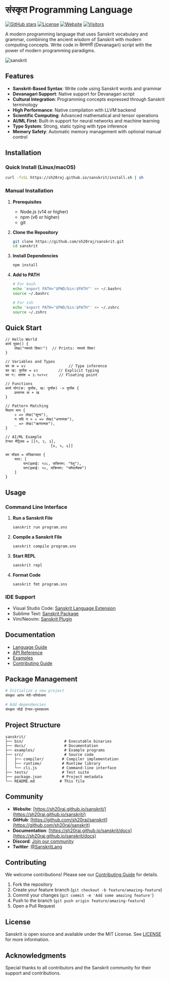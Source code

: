 # संस्कृत Programming Language

[![GitHub stars](https://img.shields.io/github/stars/sh20raj/sanskrit.svg)](https://github.com/sh20raj/sanskrit/stargazers)
[![License](https://img.shields.io/github/license/sh20raj/sanskrit.svg)](https://github.com/sh20raj/sanskrit/blob/main/LICENSE)
[![Website](https://img.shields.io/website?url=https%3A%2F%2Fsh20raj.github.io%2Fsanskrit%2F)](https://sh20raj.github.io/sanskrit/)
[![Visitors](https://api.visitorbadge.io/api/combined?path=https%3A%2F%2Fgithub.com%2FSH20RAJ%2Fsanskrit&labelColor=%23f47373&countColor=%23dce775&style=flat)](https://visitorbadge.io/status?path=https%3A%2F%2Fgithub.com%2FSH20RAJ%2Fsanskrit)

A modern programming language that uses Sanskrit vocabulary and grammar, combining the ancient wisdom of Sanskrit with modern computing concepts. Write code in देवनागरी (Devanagari) script with the power of modern programming paradigms.


![sanskrit](https://socialify.git.ci/SH20RAJ/sanskrit/image?description=1&forks=1&issues=1&language=1&name=1&owner=1&pulls=1&stargazers=1&theme=Auto)

## Features

- **Sanskrit-Based Syntax**: Write code using Sanskrit words and grammar
- **Devanagari Support**: Native support for Devanagari script
- **Cultural Integration**: Programming concepts expressed through Sanskrit terminology
- **High Performance**: Native compilation with LLVM backend
- **Scientific Computing**: Advanced mathematical and tensor operations
- **AI/ML First**: Built-in support for neural networks and machine learning
- **Type System**: Strong, static typing with type inference
- **Memory Safety**: Automatic memory management with optional manual control

## Installation

### Quick Install (Linux/macOS)

```bash
curl -fsSL https://sh20raj.github.io/sanskrit/install.sh | sh
```

### Manual Installation

1. **Prerequisites**
   - Node.js (v14 or higher)
   - npm (v6 or higher)
   - git

2. **Clone the Repository**
   ```bash
   git clone https://github.com/sh20raj/sanskrit.git
   cd sanskrit
   ```

3. **Install Dependencies**
   ```bash
   npm install
   ```

4. **Add to PATH**
   ```bash
   # For bash
   echo 'export PATH="$PWD/bin:$PATH"' >> ~/.bashrc
   source ~/.bashrc

   # For zsh
   echo 'export PATH="$PWD/bin:$PATH"' >> ~/.zshrc
   source ~/.zshrc
   ```

## Quick Start

```sanskrit
// Hello World
कार्य मुख्य() {
    लेख("नमस्ते विश्व!")  // Prints: नमस्ते विश्व!
}

// Variables and Types
चर क = ४२                   // Type inference
चर ख: पूर्णांक = ४२         // Explicit typing
चर ग: दशांश = ३.१४१५९     // Floating point

// Functions
कार्य योग(क: पूर्णांक, ख: पूर्णांक) -> पूर्णांक {
    प्रत्यागम क + ख
}

// Pattern Matching
मिलान मान {
    ० => लेख("शून्य"),
    न यदि न > ० => लेख("धनात्मक"),
    _ => लेख("ऋणात्मक"),
}

// AI/ML Example
टेन्सर मैट्रिक्स = [[१, २, ३],
                    [४, ५, ६]]

चर मॉडल = तंत्रिकाजाल {
    स्तर: [
        घन(इकाई: १२८, सक्रियण: "रेलु"),
        घन(इकाई: १०, सक्रियण: "सॉफ्टमैक्स")
    ]
}
```

## Usage

### Command Line Interface

1. **Run a Sanskrit File**
   ```bash
   sanskrit run program.sns
   ```

2. **Compile a Sanskrit File**
   ```bash
   sanskrit compile program.sns
   ```

3. **Start REPL**
   ```bash
   sanskrit repl
   ```

4. **Format Code**
   ```bash
   sanskrit fmt program.sns
   ```

### IDE Support

- Visual Studio Code: [Sanskrit Language Extension](https://sh20raj.github.io/sanskrit/vscode)
- Sublime Text: [Sanskrit Package](https://sh20raj.github.io/sanskrit/sublime)
- Vim/Neovim: [Sanskrit Plugin](https://sh20raj.github.io/sanskrit/vim)

## Documentation

- [Language Guide](https://sh20raj.github.io/sanskrit/docs/guide)
- [API Reference](https://sh20raj.github.io/sanskrit/docs/api)
- [Examples](https://sh20raj.github.io/sanskrit/docs/examples)
- [Contributing Guide](https://sh20raj.github.io/sanskrit/docs/contributing)

## Package Management

```bash
# Initialize a new project
संस्कृत आरंभ मेरी-परियोजना

# Add dependencies
संस्कृत जोड़ें टेन्सर-पुस्तकालय
```

## Project Structure

```
sanskrit/
├── bin/                  # Executable binaries
├── docs/                 # Documentation
├── examples/             # Example programs
├── src/                  # Source code
│   ├── compiler/        # Compiler implementation
│   ├── runtime/         # Runtime library
│   └── cli.js           # Command-line interface
├── tests/               # Test suite
├── package.json         # Project metadata
└── README.md           # This file
```

## Community

- **Website**: [https://sh20raj.github.io/sanskrit/](https://sh20raj.github.io/sanskrit/)
- **GitHub**: [https://github.com/sh20raj/sanskrit](https://github.com/sh20raj/sanskrit)
- **Documentation**: [https://sh20raj.github.io/sanskrit/docs](https://sh20raj.github.io/sanskrit/docs)
- **Discord**: [Join our community](https://discord.gg/sanskrit)
- **Twitter**: [@SanskritLang](https://twitter.com/SanskritLang)

## Contributing

We welcome contributions! Please see our [Contributing Guide](https://sh20raj.github.io/sanskrit/docs/contributing) for details.

1. Fork the repository
2. Create your feature branch (`git checkout -b feature/amazing-feature`)
3. Commit your changes (`git commit -m 'Add some amazing feature'`)
4. Push to the branch (`git push origin feature/amazing-feature`)
5. Open a Pull Request

## License

Sanskrit is open source and available under the MIT License. See [LICENSE](LICENSE) for more information.

## Acknowledgments

Special thanks to all contributors and the Sanskrit community for their support and contributions.
